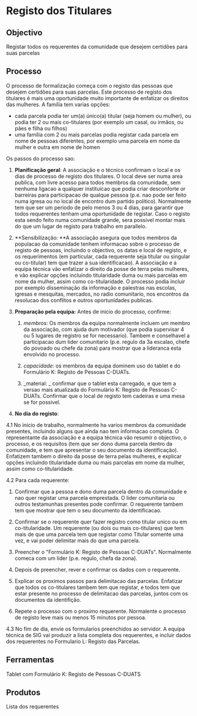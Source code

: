 # Registo dos Titulares

## Objectivo

Registar todos os requerentes da comunidade que desejem certidões para suas parcelas

## Processo

O processo de formalização começa com o registo das pessoas que desejem certidões para suas parcelas. Este processo de registo dos titulares é mais uma oportunidade muito importante de enfatizar os direitos das mulheres. A família tem varias opções:

* cada parcela podia ter um\(a\) único\(a\) titular \(seja homem ou mulher\), ou podia ter 2 ou mais co-titulares \(por exemplo um casal, ou irmãos, ou pães e filha ou filhos\)
* uma família com 2 ou mais parcelas podia registar cada parcela em nome de pessoas diferentes, por exemplo uma parcela em nome da mulher e outra em nome de homen

Os passos do processo sao:

1. **Planificação geral**: A associação e o técnico confirmam o local e os dias de processo de registo dos titulares. O local deve ser numa area publica, com livre acesso para todos membros da comunidade, sem nenhuma ligacao a qualquer instituicao que podia criar desconforte or barreiras para participacao de qualque pessoa \(p.e. nao pode ser feito numa igresa ou no local de encontro dum partido politico\). Normalmente tem que ser um periodo de pelo menos 3 ou 4 dias, para garantir que todos requerentes tenham uma oportunidade de registar. Caso o registo esta sendo feito numa comunidade grande, sera possivel montar mais do que um lugar de registo para trabalho em parallelo.

2. **Sensibilização: **A associação asegura que todos membros da populacao da comunidade tenhem informacao sobre o processo de registo de pessoas, incluindo o objectivo, os datas e local de registo, e os requerimentos \(em particular, cada requerente seja titular ou singular ou co-titular\) tem que trazer a sua identificacao\). A associação e a equipa técnica vão enfatizar o direito da posse de terra pelas mulheres, e vão explicar opções incluindo titularidade duma ou mais parcelas em nome da mulher, assim como co-titularidade. O processo podia incluir por exemplo disseminação da informação e palestras nas escolas, igresas e mesquitas, mercados, no radio comunitario, nos encontros da resolucao dos conflitos e outros  oportunidades publicas.

3. **Preparação pela equipa:** Antes de inicio do processo, confirme:

   1. _membros_: Os membros da equipa normalmente incluem um membro da associação, com ajuda dum motivador \(que podia supervisar 4 ou 5 lugares de registro se for necessario\). Tambem e conselhavel a participacao dum lider comunitario \(p.e. regulo da 3a escalao, chefe do povoado ou chefe da zona\) para mostrar que a lideranca esta envolvido no processo.

   2. _capacidade_: os membros da equipa dominem uso do tablet e do Formulário K: Registo de Pessoas C-DUATs.

   3. _material: _ confirmar que o tablet esta carregado, e que tem a versao mais atualizada do Formulário K: Registo de Pessoas C-DUATs. Confirmar que o local de registo tem cadeiras e uma mesa se for possivel.

4. **No dia do registo**:

4.1 No inicio de trabalho, normalmente ha varios membros da comunidade presentes, incluindo alguns que ainda nao tem informacao completa. O representante da associação e a equipa técnica vão resumir o objectivo, o processo, e os requisitos \(tem que ser dono duma parcela dentro da comunidade, e tem que apresentar o seu documento da identificação\). Enfatizem tambem o direito da posse de terra pelas mulheres, e explicar opções incluindo titularidade duma ou mais parcelas em nome da mulher, assim como co-titularidade.

4.2 Para cada requerente:

1. Confirmar que a pessoa e dono duma parcela dentro da comunidade e nao quer registar uma parcela emprestada. O lider comunitaria ou outros testamunhas presentes pode confirmar. O requerente tambem tem que mostrar que tem o seu documento da identificacao.

2. Confirmar se o requerente quer fazer registro como titular unico ou em co-titularidade. Um requerente \(ou dois ou mais co-titulares\) que tem mais de que uma parcela tem que registar como Titular somente uma vez, e vai poder delimitar mais do que uma parcela.

3. Preencher o "Formulário K: Registo de Pessoas C-DUATs". Normalmente comeca com um lider \(p.e. regulo, chefa da zona\).

4. Depois de preencher, rever e confirmar os dados com o requerente.

5. Explicar os proximos passos para delimitacao das parcelas. Enfatizar que todos os co-titulares tambem tem que registar, e todos tem que estar presente no processo de delimitacao das parcelas, juntos com os documentos da identifição.

6. Repete o processo com o proximo requerente. Normalente o processo de registo leve mais ou menos 15 minutos por pessoa.

4.3 No fim de dia, envie os formularios preenchidos ao servidor. A equipa técnica de SIG vai produzir a lista completa dos requerentes, e incluir dados dos requerentes no Formulario L: Registo das Parcelas.

## Ferramentas

Tablet com Formulário K: Registo de Pessoas C-DUATS

## Produtos

Lista dos requerentes

